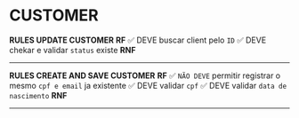 

# CUSTOMER

**RULES UPDATE CUSTOMER**
    **RF**
        ✅ DEVE buscar client pelo `ID`
        ✅ DEVE chekar e validar `status` existe
    **RNF**
        
--------------------------------------------------------------------------------

**RULES CREATE AND SAVE CUSTOMER**
    **RF**
        ✅ `NÃO DEVE` permitir registrar o mesmo `cpf e email` ja existente
        ✅ DEVE validar `cpf` 
        ✅ DEVE validar `data de nascimento`
    **RNF**

--------------------------------------------------------------------------------